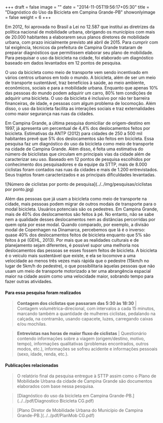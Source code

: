 +++
draft = false
image = ""
date = "2014-11-05T19:56:17+05:30"
title = "Diagnóstico do Uso da Bicicleta em Campina Grande-PB"
showonlyimage = false
weight = 6
+++

Em 2012, foi aprovada no Brasil a Lei no 12.587 que institui as diretrizes da política nacional de mobilidade urbana, obrigando os municípios com mais de 20.000 habitantes a elaborarem seus planos diretores de mobilidade urbana, com prazo inicialmente previsto até abril de 2015. Para cumprir com tal exigência, técnicos da prefeitura de Campina Grande trataram de preparar diagnósticos que permitissem elaborar seu plano de mobilidade. Para pesquisar o uso da bicicleta na cidade, foi elaborado um diagnóstico baseado em dados levantados em 12 pontos de pesquisa.
<!--more-->

O uso da bicicleta como meio de transporte vem sendo incentivado em vários centros urbanos em todo o mundo. A bicicleta, além de ser um meio de transporte sustentável, traz benefícios à saúde, ao meio ambiente, econômicos, sociais e para a mobilidade urbana. Enquanto que apenas 10% das pessoas do mundo podem adquirir um carro, 80% tem condições de adquirir uma bicicleta. O uso da bicicleta é inclusivo por não ter barreira
financeiras, de idade, e pessoas com algum problema de locomoção. Além disso, o uso da bicicleta facilita as interações sociais e traz externalidades como maior segurança nas ruas  da cidades.

Em Campina Grande, a última pesquisa domiciliar de origem-destino em 1997, já apresenta um percentual de 4,4% dos deslocamentos feitos por bicicleta. Estimativas da ANTP (2012) para cidades de 250 a 500 mil habitantes prevê que 5% dos deslocamentos são feitos em bicicleta. Essa pesquisa faz um diagnóstico do uso da bicicleta como meio de transporte na
cidade de Campina Grande. Além disso, é feita uma estimativa do número de biciclistas que
circulam em principais vias da cidade além de caracterizar seu uso. Baseado em 12 pontos de pesquisa escolhidos por conhecimento dos pesquisadores e da equipe da STTP, mais
de 8.000 ciclistas foram contados nas ruas da cidades e mais de 1.200 entrevistados. Seus trajetos foram caracterizados e as principais dificuldades levantadas.

![Número de ciclistas por ponto de pesquisa](../../img/pesquisas/ciclistas por ponto.jpg)

Além das pessoas que já usam a bicicleta como meio de transporte na cidade, mais pessoas podem migrar de outros modais de transporte para o modal bicicleta. Usuários potenciais são os pedestres. Em Campina Grande, mais de 40% dos deslocamentos são feitos à pé. No entanto, não se sabe nem a qualidade desses deslocamentos nem as distâncias percorridas por quem opta por esse modal. Quando comparado, por exemplo, a divisão modal de Copenhagen na Dinamarca, percebemos que lá é o inverso: quase 40% dos deslocamentos feitos de bicicleta enquanto que 5% são feitos à pé (GEHL, 2013). Por mais que as realidades culturais e de planejamento sejam diferentes, é possível supor uma melhoria nos deslocamentos das pessoas se esses fossem feitos de bicicleta. A bicicleta é o veículo mais sustentável que existe, e ela se locomove a uma velocidade ao menos três vezes mais rápida que o pedestre (15km/h no  lugar de 5km/h do pedestre), o que possibilitaria àquelas pessoas que não usam um meio de transporte motorizado a ter uma abrangência espacial maior na cidade assim como uma velocidade maior, sobrando tempo para fazer outras atividades.


#### Para essa pesquisa foram realizados
> **Contagem dos ciclistas que passaram das 5:30 às 18:30** |
Contagem volumétrica-direcional, com intervalos a cada 15 minutos, marcando também a quantidade de mulheres ciclistas, pedalando na calçada, na contramão, usando capacete, luzes, carregando caixas e/ou mochilas.

> **Entrevistas nas horas de maior fluxo de ciclistas** | 
Questionário contendo informações sobre a viagem (origem/destino, motivo, tempo), informações qualitativas (problemas encontrados, outros modos, etc.), informações se sofreu acidente e informações pessoais (sexo, idade, renda, etc.).

#### Publicações relacionadas
> O relatório final da pesquisa entregue à STTP assim como o Plano de Mobilidade Urbana da cidade de Campina Grande são documentos elaborados com base nessa pesquisa.

> [Diagnóstico do uso da bicicleta em Campina Grande-PB.](../../pdf/Diagnostico Bicicleta CG.pdf)

> [Plano Diretor de Mobilidade Urbana do Município de Campina Grande-PB.](../../pdf/PlanMob CG.pdf)
